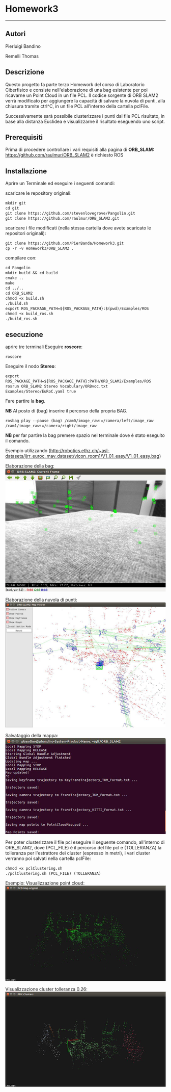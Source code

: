 # Homework3
------------------------------
## Autori ##
Pierluigi Bandino

Remelli Thomas

## Descrizione ##
Questo progetto fa parte terzo Homework del corso di Laboratorio Ciberfisico e consiste nell'elaborazione di una bag esistente per poi ricavarne un Point Cloud in un file PCL.
Il codice sorgente di ORB SLAM2 verrà modificato per aggiungere la capacità di salvare la nuvola di punti, alla chiusura tramite ctrl^C, in un file PCL all'interno della cartella pclFile.

Successivamente sarà possibile clusterizzare i punti dal file PCL risultato, in base alla
distanza Euclidea e visualizzarne il risultato eseguendo uno script.

## Prerequisiti
Prima di procedere controllare i vari requisiti alla pagina di **ORB_SLAM:** https://github.com/raulmur/ORB_SLAM2
è richiesto ROS

## Installazione
Aprire un Terminale ed eseguire i seguenti comandi:

scaricare le repository originali:
```
mkdir git
cd git
git clone https://github.com/stevenlovegrove/Pangolin.git
git clone https://github.com/raulmur/ORB_SLAM2.git
```
scaricare i file modificati (nella stessa cartella dove avete scaricato le repositori originali):
```
git clone https://github.com/PierBanda/Homework3.git
cp -r -v Homework3/ORB_SLAM2 .
```
compilare con: 
```
cd Pangolin
mkdir build && cd build
cmake ..
make
cd ../..
cd ORB_SLAM2
chmod +x build.sh
./build.sh
export ROS_PACKAGE_PATH=${ROS_PACKAGE_PATH}:$(pwd)/Examples/ROS
chmod +x build_ros.sh
./build_ros.sh
```

## esecuzione
aprire tre terminali
Eseguire **roscore**:
```
roscore
```
Eseguire il nodo **Stereo**:
```
export ROS_PACKAGE_PATH=${ROS_PACKAGE_PATH}:PATH/ORB_SLAM2/Examples/ROS
rosrun ORB_SLAM2 Stereo Vocabulary/ORBvoc.txt Examples/Stereo/EuRoC.yaml true
```
Fare partire la **bag**.

**NB** Al posto di (bag) inserire il percorso della propria BAG.
```
rosbag play --pause (bag) /cam0/image_raw:=/camera/left/image_raw /cam1/image_raw:=/camera/right/image_raw
```
**NB** per far partire la bag premere spazio nel terminale dove è stato eseguito il comando.

Esempio utilizzando (http://robotics.ethz.ch/~asl-datasets/ijrr_euroc_mav_dataset/vicon_room1/V1_01_easy/V1_01_easy.bag)

Elaborazione della bag:
![Bag Image](https://github.com/PierBanda/Homework3/blob/master/ImmaginiHW3/bag.jpg "Bag Image")

Elaborazione della nuvola di punti:
![Orbslam Image](https://github.com/PierBanda/Homework3/blob/master/ImmaginiHW3/orbslam.jpg "Orbslam Image")

Salvataggio della mappa:
![Map Image](https://github.com/PierBanda/Homework3/blob/master/ImmaginiHW3/map_saved.jpg "Map Image")

Per poter clusterizzare il file pcl eseguire il seguente comando, all'interno di ORB_SLAM2, dove (PCL_FILE) è il percorso del file pcl e (TOLLERANZA) la tolleranza per l'estrattore dei cluster (espresso in metri), i vari cluster verranno poi salvati nella cartella pclFile:
```
chmod +x pclClustering.sh
./pclClustering.sh (PCL_FILE) (TOLLERANZA)
```
Esempio:
Visualizzazione point cloud:
![View Image](https://github.com/PierBanda/Homework3/blob/master/ImmaginiHW3/view.jpg "View Image")

Visualizzazione cluster tolleranza 0.26:
![Cluster Image](https://github.com/PierBanda/Homework3/blob/master/ImmaginiHW3/cluster.jpg "Cluster Image")

